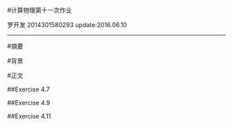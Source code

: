 #计算物理第十一次作业

   罗开发  2014301580293  update:2016.06.10
  
---------------

#摘要

#背景

#正文

##Exercise 4.7

##Exercise 4.9

##Exercise 4.11
